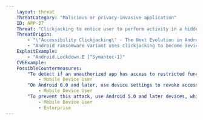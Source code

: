 ```yaml
---
    layout: threat
    ThreatCategory: "Malicious or privacy-invasive application"
    ID: APP-37
    Threat: "Clickjacking to entice user to perform activity in a hidden application."
    ThreatOrigin: 
        - "\"Accessibility Clickjacking\" - The Next Evolution in Android Malware that Impacts More Than 500 Million Devices [^YAmit1]"
        - "Android ransomware variant uses clickjacking to become device administrator [^M-Zhang-1]"
    ExploitExample:
        - "Android.Lockdown.E [^Symantec-1]"
    CVEExample:
    PossibleCountermeasures:
        "To detect if an unauthorized app has access to restricted functionality, such as Device Administrator or Accessibility Services, use device settings to review permissions and identify any app for which that functionality is not authorized.":
            - Mobile Device User
        "On Android 6.0 and later, use device settings to revoke access to unauthorized services, such as Device Administrator or Accessibility Services. On earlier versions, permissions cannot be individually revoked; instead, the app must be uninstalled.":
            - Mobile Device User
        "To prevent this attack, use Android 5.0 and later devices, which does not allow apps to appear above any system dialogs used to grant permissions.":
            - Mobile Device User
            - Enterprise
---
```

